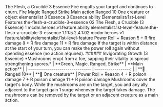 <ability>
  <name>The Flesh, a Crucible</name>
  <cost>3 Essence</cost>
  <flavor>Fire engulfs your target and continues to churn.</flavor>
  <keywords>
    <keyword>Fire</keyword>
    <keyword>Magic</keyword>
    <keyword>Ranged</keyword>
    <keyword>Strike</keyword>
  </keywords>
  <type>Main action</type>
  <distance>Ranged 10</distance>
  <target>One creature or object</target>
  <metadata>
    <class>elementalist</class>
    <cost>3 Essence</cost>
    <cost_amount>3</cost_amount>
    <cost_resource>Essence</cost_resource>
    <feature_type>ability</feature_type>
    <file_dpath>Elementalist/1st-Level Features</file_dpath>
    <item_id>the-flesh-a-crucible-3-essence</item_id>
    <item_index>02</item_index>
    <item_name>The Flesh, a Crucible (3 Essence)</item_name>
    <level>1</level>
    <scc>mcdm.heroes.v1:feature.ability.elementalist.1st-level-feature:the-flesh-a-crucible-3-essence</scc>
    <scdc>1.1.1:5.2.4.1:02</scdc>
    <source>mcdm.heroes.v1</source>
    <type>feature/ability/elementalist/1st-level-feature</type>
  </metadata>
  <effects>
    <effect type="roll">
      <roll>Power Roll + Reason</roll>
      <t1>5 + R fire damage</t1>
      <t2>8 + R fire damage</t2>
      <t3>11 + R fire damage</t3>
    </effect>
    <effect type="mundane" name="Persistent 1">If the target is within distance at the start of your turn, you can make the power roll again without spending essence (no action required).
###### Invigorating Growth (3 Essence)
*Mushrooms erupt from a foe, sapping their vitality to spread strengthening spores.*
| **Green, Magic, Ranged, Strike** |     **Main action** |
| -------------------------------- | ------------------: |
| **📏 Ranged 10**                 | **🎯 One creature** |</effect>
    <effect type="roll">
      <roll>Power Roll + Reason</roll>
      <t1>4 + R poison damage</t1>
      <t2>7 + R poison damage</t2>
      <t3>11 + R poison damage</t3>
    </effect>
    <effect type="mundane">Mushrooms cover the target&apos;s body. While the mushrooms are on the target, you and any ally adjacent to the target gain 1 surge whenever the target takes damage. The mushrooms can be removed by the target or an adjacent creature as a main action.</effect>
  </effects>
</ability>
